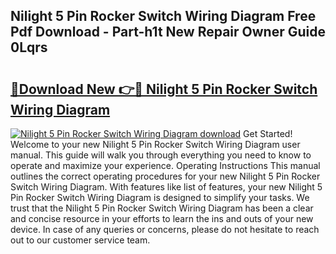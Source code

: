 ## Nilight 5 Pin Rocker Switch Wiring Diagram Free Pdf Download - Part-h1t New Repair Owner Guide 0Lqrs

# <h2><a href="http://dfr04e.blite.top/?on=Nilight+5+Pin+Rocker+Switch+Wiring+Diagram">🔗Download New 👉🔴 Nilight 5 Pin Rocker Switch Wiring Diagram</a></h2>

[![Nilight 5 Pin Rocker Switch Wiring Diagram download](https://i.imgur.com/lujVjoI.png)](http://dfr04e.blite.top/?on=Nilight+5+Pin+Rocker+Switch+Wiring+Diagram)
Get Started! Welcome to your new Nilight 5 Pin Rocker Switch Wiring Diagram user manual. This guide will walk you through everything you need to know to operate and maximize your experience. Operating Instructions This manual outlines the correct operating procedures for your new Nilight 5 Pin Rocker Switch Wiring Diagram. With features like list of features, your new Nilight 5 Pin Rocker Switch Wiring Diagram is designed to simplify your tasks. We trust that the Nilight 5 Pin Rocker Switch Wiring Diagram has been a clear and concise resource in your efforts to learn the ins and outs of your new device. In case of any queries or concerns, please do not hesitate to reach out to our customer service team.
